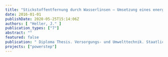 ```yaml
---
title: "Stickstoffentfernung durch Wasserlinsen – Umsetzung eines energieeffizienten Verfahrens zur Reinigung ammoniumreicher Abwässer"
date: 2016-01-01
publishDate: 2020-05-25T15:14:06Z
authors: [ "Heller, J." ]
publication_types: ["7"]
abstract: ""
featured: false
publication: " Diploma Thesis. Versorgungs- und Umwelttechnik. Staatliche Studienakademie Glauchau"
projects: ["powerstep"]
---
```


